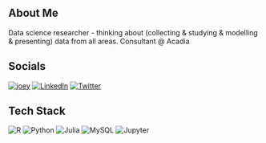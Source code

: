 ## About Me
Data science researcher - thinking about (collecting & studying & modelling & presenting) data from all areas. Consultant @ Acadia

## Socials
[![joey](https://img.shields.io/badge/website-000000?style=for-the-badge&logo=About.me&logoColor=white)](https://joeyobrien.ie)
[![LinkedIn](https://img.shields.io/badge/LinkedIn-0077B5?style=for-the-badge&logo=linkedin&logoColor=white)](https://linkedin.com/in/obrienjoey)
[![Twitter](https://img.shields.io/badge/Twitter-1DA1F2?style=for-the-badge&logo=twitter&logoColor=white)](https://twitter.com/obrienj_) 

## Tech Stack
![R](https://img.shields.io/badge/r-%23276DC3.svg?style=for-the-badge&logo=r&logoColor=white) ![Python](https://img.shields.io/badge/python-3670A0?style=for-the-badge&logo=python&logoColor=ffdd54) 	![Julia](https://img.shields.io/badge/-Julia-9558B2?style=for-the-badge&logo=julia&logoColor=white) ![MySQL](https://img.shields.io/badge/mysql-%2300f.svg?style=for-the-badge&logo=mysql&logoColor=white) ![Jupyter](https://img.shields.io/badge/Jupyter-F37626.svg?&style=for-the-badge&logo=Jupyter&logoColor=white)
